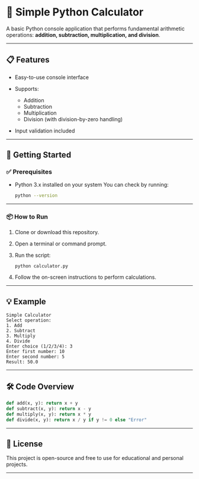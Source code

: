 
# 🧮 Simple Python Calculator

A basic Python console application that performs fundamental arithmetic operations: **addition, subtraction, multiplication, and division**.

---

## 📋 Features

* Easy-to-use console interface
* Supports:

  * Addition
  * Subtraction
  * Multiplication
  * Division (with division-by-zero handling)
* Input validation included

---

## 🚀 Getting Started

### ✅ Prerequisites

* Python 3.x installed on your system
  You can check by running:

  ```bash
  python --version
  ```

---

### 📦 How to Run

1. Clone or download this repository.

2. Open a terminal or command prompt.

3. Run the script:

   ```bash
   python calculator.py
   ```

4. Follow the on-screen instructions to perform calculations.

---

## 💡 Example

```text
Simple Calculator
Select operation:
1. Add
2. Subtract
3. Multiply
4. Divide
Enter choice (1/2/3/4): 3
Enter first number: 10
Enter second number: 5
Result: 50.0
```

---

## 🛠️ Code Overview

```python
def add(x, y): return x + y
def subtract(x, y): return x - y
def multiply(x, y): return x * y
def divide(x, y): return x / y if y != 0 else "Error"
```

---

## 📄 License

This project is open-source and free to use for educational and personal projects.

---
